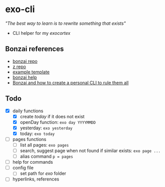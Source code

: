 # exo-cli
_"The best way to learn is to rewrite something that exists"_

- CLI helper for my _exocortex_

## Bonzai references
- [bonzai repo](https://github.com/rwxrob/bonzai)
- [z repo](https://github.com/rwxrob/z)
- [example template](https://github.com/rwxrob/bonzai-example)
- [bonzai help](https://github.com/rwxrob/help)
- [Bonzai and how to create a personal CLI to rule them all](https://dev.to/cherryramatis/bonzai-and-how-to-create-a-personal-cli-to-rule-them-all-1bnl)

## Todo
- [x] daily functions
    - [x] create _today_ if it does not exist
    - [x] openDay function: `exo day YYYYMMDD`
    - [x] yesterday: `exo yesterday`
    - [x] today: `exo today`
- [ ] pages functions
    - [ ] list all pages: `exo pages`
    - [ ] search, suggest page when not found if similar exists: `exo page ...`
    - [ ] alias command `p = pages`
- [ ] help for commands
- [ ] config file
    - [ ] set path for _exo_ folder
- [ ] hyperlinks, references
